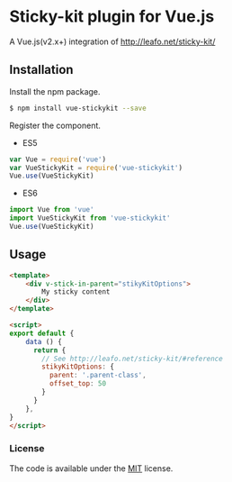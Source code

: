 # Sticky-kit plugin for Vue.js

A Vue.js(v2.x+) integration of <http://leafo.net/sticky-kit/>

## Installation

Install the npm package.
```bash
$ npm install vue-stickykit --save
```

Register the component.
- ES5
```js
var Vue = require('vue')
var VueStickyKit = require('vue-stickykit')
Vue.use(VueStickyKit)
```

- ES6
```js
import Vue from 'vue'
import VueStickyKit from 'vue-stickykit'
Vue.use(VueStickyKit)
```

## Usage 

```html
<template>
    <div v-stick-in-parent="stikyKitOptions">
        My sticky content
    </div>
</template>

<script>
export default {
    data () {
      return {
        // See http://leafo.net/sticky-kit/#reference
        stikyKitOptions: {
          parent: '.parent-class',
          offset_top: 50
        }
      }
    },
}
</script>
```

### License

The code is available under the [MIT](LICENSE) license.